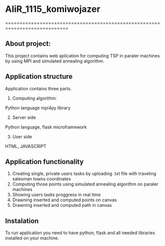 # AIiR_1115_komiwojazer
============================================================================

**About project**:
------------------------------------------

This project contains web aplication for computing TSP in paraler machines
by using MPI and simulated annealing algorithm.

Application structure
---------------------
Application contains three parts.

1. Computing algorithm:

  Python language mpi4py library
  
2. Server side
  
  Python language, flask microframework

3. User side

  HTML, JAVASCRIPT
  
Application functionality
-------------------------

1. Creating single, private users tasks by uploading .txt file with
  traveling salesman towns coordinates
2. Computing those points using simulated annealing algorithm on paraler machines
3. Showing users tasks proggress in real time
4. Drawning inserted and computed points on canvas
5. Drawning inserted and computed path in canvas

Instalation
-----------

To run application you need to have python, flask and all needed libraries installed on your machine.


